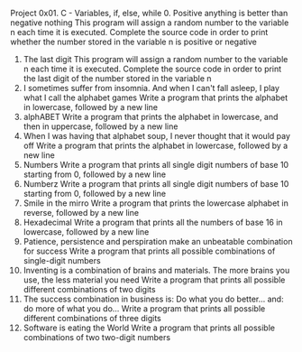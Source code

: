Project
0x01. C - Variables, if, else, while
0. Positive anything is better than negative nothing
This program will assign a random number to the variable n each time it is executed. Complete the source code in order to print whether the number stored in the variable n is positive or negative
1. The last digit
This program will assign a random number to the variable n each time it is executed. Complete the source code in order to print the last digit of the number stored in the variable n
2. I sometimes suffer from insomnia. And when I can't fall asleep, I play what I call the alphabet games
Write a program that prints the alphabet in lowercase, followed by a new line
3. alphABET
Write a program that prints the alphabet in lowercase, and then in uppercase, followed by a new line
4. When I was having that alphabet soup, I never thought that it would pay off
Write a program that prints the alphabet in lowercase, followed by a new line
5. Numbers
Write a program that prints all single digit numbers of base 10 starting from 0, followed by a new line
6. Numberz
Write a program that prints all single digit numbers of base 10 starting from 0, followed by a new line
7. Smile in the mirro
Write a program that prints the lowercase alphabet in reverse, followed by a new line
8. Hexadecimal
Write a program that prints all the numbers of base 16 in lowercase, followed by a new line
9. Patience, persistence and perspiration make an unbeatable combination for success
Write a program that prints all possible combinations of single-digit numbers
10. Inventing is a combination of brains and materials. The more brains you use, the less material you need
Write a program that prints all possible different combinations of two digits
11. The success combination in business is: Do what you do better... and: do more of what you do...
Write a program that prints all possible different combinations of three digits
12. Software is eating the World
Write a program that prints all possible combinations of two two-digit numbers
